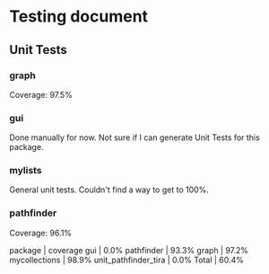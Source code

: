 # Testing document


## Unit Tests
### graph
Coverage: 97.5%
### gui
Done manually for now. Not sure if I can generate Unit Tests for this package.
### mylists
General unit tests. Couldn't find a way to get to 100%.
### pathfinder
Coverage: 96.1%

package | coverage
gui						| 0.0%
pathfinder				| 93.3%
graph					| 97.2%
mycollections			| 98.9%
unit_pathfinder_tira		| 0.0%
Total					| 60.4%